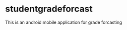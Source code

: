 studentgradeforcast
===================

This is an android mobile application for grade forcasting
